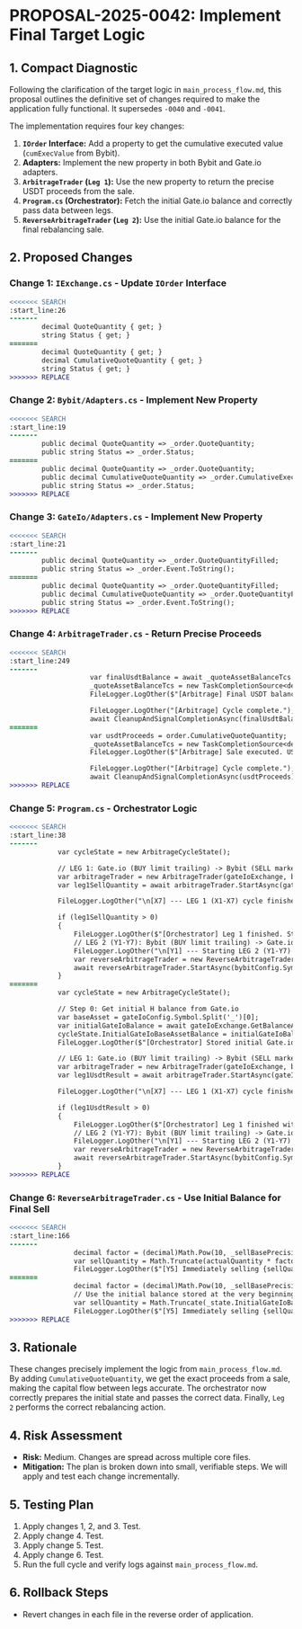 # PROPOSAL-2025-0042: Implement Final Target Logic

## 1. Compact Diagnostic

Following the clarification of the target logic in `main_process_flow.md`, this proposal outlines the definitive set of changes required to make the application fully functional. It supersedes `-0040` and `-0041`.

The implementation requires four key changes:
1.  **`IOrder` Interface:** Add a property to get the cumulative executed value (`cumExecValue` from Bybit).
2.  **Adapters:** Implement the new property in both Bybit and Gate.io adapters.
3.  **`ArbitrageTrader` (`Leg 1`):** Use the new property to return the precise USDT proceeds from the sale.
4.  **`Program.cs` (Orchestrator):** Fetch the initial Gate.io balance and correctly pass data between legs.
5.  **`ReverseArbitrageTrader` (`Leg 2`):** Use the initial Gate.io balance for the final rebalancing sale.

## 2. Proposed Changes

### Change 1: `IExchange.cs` - Update `IOrder` Interface

```diff
<<<<<<< SEARCH
:start_line:26
-------
        decimal QuoteQuantity { get; }
        string Status { get; }
=======
        decimal QuoteQuantity { get; }
        decimal CumulativeQuoteQuantity { get; }
        string Status { get; }
>>>>>>> REPLACE
```

### Change 2: `Bybit/Adapters.cs` - Implement New Property

```diff
<<<<<<< SEARCH
:start_line:19
-------
        public decimal QuoteQuantity => _order.QuoteQuantity;
        public string Status => _order.Status;
=======
        public decimal QuoteQuantity => _order.QuoteQuantity;
        public decimal CumulativeQuoteQuantity => _order.CumulativeExecutedValue;
        public string Status => _order.Status;
>>>>>>> REPLACE
```

### Change 3: `GateIo/Adapters.cs` - Implement New Property

```diff
<<<<<<< SEARCH
:start_line:21
-------
        public decimal QuoteQuantity => _order.QuoteQuantityFilled;
        public string Status => _order.Event.ToString();
=======
        public decimal QuoteQuantity => _order.QuoteQuantityFilled;
        public decimal CumulativeQuoteQuantity => _order.QuoteQuantityFilled; // Gate.io provides this directly
        public string Status => _order.Event.ToString();
>>>>>>> REPLACE
```

### Change 4: `ArbitrageTrader.cs` - Return Precise Proceeds

```diff
<<<<<<< SEARCH
:start_line:249
-------
                    var finalUsdtBalance = await _quoteAssetBalanceTcs.Task.WaitAsync(cancellationTokenSource.Token);
                    _quoteAssetBalanceTcs = new TaskCompletionSource<decimal>(); // Re-create for next cycle
                    FileLogger.LogOther($"[Arbitrage] Final USDT balance received: {finalUsdtBalance}");

                    FileLogger.LogOther("[Arbitrage] Cycle complete.");
                    await CleanupAndSignalCompletionAsync(finalUsdtBalance);
=======
                    var usdtProceeds = order.CumulativeQuoteQuantity;
                    _quoteAssetBalanceTcs = new TaskCompletionSource<decimal>(); // Re-create for next cycle
                    FileLogger.LogOther($"[Arbitrage] Sale executed. USDT proceeds: {usdtProceeds}");

                    FileLogger.LogOther("[Arbitrage] Cycle complete.");
                    await CleanupAndSignalCompletionAsync(usdtProceeds);
>>>>>>> REPLACE
```

### Change 5: `Program.cs` - Orchestrator Logic

```diff
<<<<<<< SEARCH
:start_line:38
-------
            var cycleState = new ArbitrageCycleState();

            // LEG 1: Gate.io (BUY limit trailing) -> Bybit (SELL market)
            var arbitrageTrader = new ArbitrageTrader(gateIoExchange, bybitExchange);
            var leg1SellQuantity = await arbitrageTrader.StartAsync(gateIoConfig.Symbol, gateIoConfig.Amount, gateIoConfig.DurationMinutes, cycleState);

            FileLogger.LogOther("\n[X7] --- LEG 1 (X1-X7) cycle finished ---");

            if (leg1SellQuantity > 0)
            {
                FileLogger.LogOther($"[Orchestrator] Leg 1 finished. Starting Leg 2.");
                // LEG 2 (Y1-Y7): Bybit (BUY limit trailing) -> Gate.io (SELL market)
                FileLogger.LogOther("\n[Y1] --- Starting LEG 2 (Y1-Y7) ---");
                var reverseArbitrageTrader = new ReverseArbitrageTrader(bybitExchange, gateIoExchange);
                await reverseArbitrageTrader.StartAsync(bybitConfig.Symbol, bybitConfig.Amount, bybitConfig.DurationMinutes, cycleState);
            }
=======
            var cycleState = new ArbitrageCycleState();

            // Step 0: Get initial H balance from Gate.io
            var baseAsset = gateIoConfig.Symbol.Split('_')[0];
            var initialGateIoBalance = await gateIoExchange.GetBalanceAsync(baseAsset);
            cycleState.InitialGateIoBaseAssetBalance = initialGateIoBalance;
            FileLogger.LogOther($"[Orchestrator] Stored initial Gate.io {baseAsset} balance: {initialGateIoBalance}");

            // LEG 1: Gate.io (BUY limit trailing) -> Bybit (SELL market)
            var arbitrageTrader = new ArbitrageTrader(gateIoExchange, bybitExchange);
            var leg1UsdtResult = await arbitrageTrader.StartAsync(gateIoConfig.Symbol, gateIoConfig.Amount, gateIoConfig.DurationMinutes, cycleState);

            FileLogger.LogOther("\n[X7] --- LEG 1 (X1-X7) cycle finished ---");

            if (leg1UsdtResult > 0)
            {
                FileLogger.LogOther($"[Orchestrator] Leg 1 finished with {leg1UsdtResult} USDT. Starting Leg 2.");
                // LEG 2 (Y1-Y7): Bybit (BUY limit trailing) -> Gate.io (SELL market)
                FileLogger.LogOther("\n[Y1] --- Starting LEG 2 (Y1-Y7) ---");
                var reverseArbitrageTrader = new ReverseArbitrageTrader(bybitExchange, gateIoExchange);
                await reverseArbitrageTrader.StartAsync(bybitConfig.Symbol, leg1UsdtResult, bybitConfig.DurationMinutes, cycleState);
            }
>>>>>>> REPLACE
```

### Change 6: `ReverseArbitrageTrader.cs` - Use Initial Balance for Final Sell

```diff
<<<<<<< SEARCH
:start_line:166
-------
                decimal factor = (decimal)Math.Pow(10, _sellBasePrecision);
                var sellQuantity = Math.Truncate(actualQuantity * factor) / factor;
                FileLogger.LogOther($"[Y5] Immediately selling {sellQuantity} on GateIoExchange (original from Bybit Leg 2: {actualQuantity}).");
=======
                decimal factor = (decimal)Math.Pow(10, _sellBasePrecision);
                // Use the initial balance stored at the very beginning of the cycle
                var sellQuantity = Math.Truncate(_state.InitialGateIoBaseAssetBalance * factor) / factor;
                FileLogger.LogOther($"[Y5] Immediately selling {sellQuantity} on GateIoExchange (original from Gate.io pre-cycle balance: {_state.InitialGateIoBaseAssetBalance}).");
>>>>>>> REPLACE
```

## 3. Rationale

These changes precisely implement the logic from `main_process_flow.md`. By adding `CumulativeQuoteQuantity`, we get the exact proceeds from a sale, making the capital flow between legs accurate. The orchestrator now correctly prepares the initial state and passes the correct data. Finally, `Leg 2` performs the correct rebalancing action.

## 4. Risk Assessment

- **Risk:** Medium. Changes are spread across multiple core files.
- **Mitigation:** The plan is broken down into small, verifiable steps. We will apply and test each change incrementally.

## 5. Testing Plan

1.  Apply changes 1, 2, and 3. Test.
2.  Apply change 4. Test.
3.  Apply change 5. Test.
4.  Apply change 6. Test.
5.  Run the full cycle and verify logs against `main_process_flow.md`.

## 6. Rollback Steps

-   Revert changes in each file in the reverse order of application.